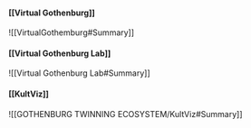


#### [[Virtual Gothenburg]]
![[VirtualGothemburg#Summary]]
#### [[Virtual Gothenburg Lab]]
![[Virtual Gothenburg Lab#Summary]]
#### [[KultViz]]
![[GOTHENBURG TWINNING ECOSYSTEM/KultViz#Summary]]

